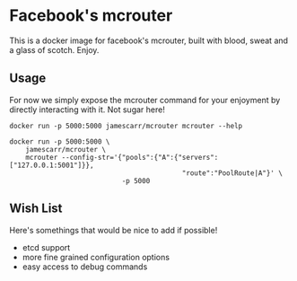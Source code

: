 # Facebook's mcrouter
This is a docker image for facebook's mcrouter, built with blood, sweat
and a glass of scotch. Enjoy. 

## Usage

For now we simply expose the mcrouter command for your enjoyment by
directly interacting with it. Not sugar here!

```
docker run -p 5000:5000 jamescarr/mcrouter mcrouter --help

```


```
docker run -p 5000:5000 \
    jamescarr/mcrouter \
    mcrouter --config-str='{"pools":{"A":{"servers":["127.0.0.1:5001"]}},
                                           "route":"PoolRoute|A"}' \
                            -p 5000
```


## Wish List

Here's somethings that would be nice to add if possible!

- etcd support
- more fine grained configuration options
- easy access to debug commands

